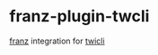 # franz-plugin-twcli

[franz](http://meetfranz.com/) integration for [twicli](http://www.geocities.jp/twicli/)

